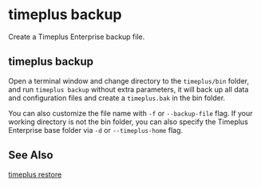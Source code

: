 # timeplus backup
Create a Timeplus Enterprise backup file.

## timeplus backup
Open a terminal window and change directory to the `timeplus/bin` folder, and run `timeplus backup` without extra parameters, it will back up all data and configuration files and create a `timeplus.bak` in the bin folder.

You can also customize the file name with `-f` or `--backup-file` flag. If your working directory is not the bin folder, you can also specify the Timeplus Enterprise base folder via `-d` or `--timeplus-home` flag.

## See Also
[timeplus restore](cli-restore)
